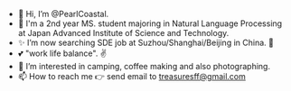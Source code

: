 - 👋 Hi, I’m @PearlCoastal.
- 🌱 I'm a 2nd year MS. student majoring in Natural Language Processing at Japan Advanced Institute of Science and Technology.
- ✨ I’m now searching SDE job at Suzhou/Shanghai/Beijing in China. 🤟
- :two_hearts: "work life balance". ✌️
- 👀 I’m interested in camping, coffee making and also photographing.
- 📫 How to reach me 👉 send email to treasuresff@gmail.com

<!---
PearlCoastal/PearlCoastal is a ✨ special ✨ repository because its `README.md` (this file) appears on your GitHub profile.
You can click the Preview link to take a look at your changes.
--->
